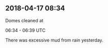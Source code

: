 
## 2018-04-17 08:34

[//]: # (Keywords: #cleaning)

Domes cleaned at

06:34 - 06:39 UTC

There was excessive mud from rain yesterday.

